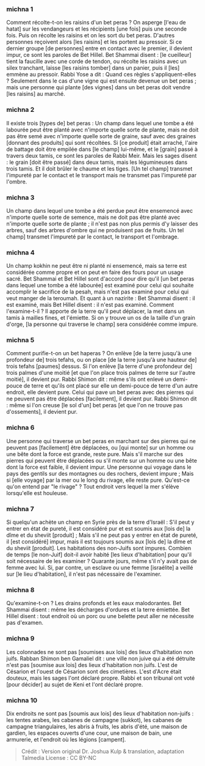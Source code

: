 
### michna 1
Comment récolte-t-on les raisins d'un bet peras ? On asperge [l'eau de hatat] sur les vendangeurs et les récipients [une fois] puis une seconde fois. Puis on récolte les raisins et on les sort du bet peras. D'autres personnes reçoivent alors [les raisins] et les portent au pressoir. Si ce dernier groupe [de personnes] entre en contact avec le premier, il devient impur, ce sont les paroles de Bet Hillel. Bet Shammai disent : [le cueilleur] tient la faucille avec une corde de tendon, ou récolte les raisins avec un silex tranchant, laisse [les raisins tomber] dans un panier, puis il [les] emmène au pressoir. Rabbi Yose a dit : Quand ces règles s'appliquent-elles ? Seulement dans le cas d'une vigne qui est ensuite devenue un bet peras ; mais une personne qui plante [des vignes] dans un bet peras doit vendre [les raisins] au marché.

### michna 2
Il existe trois [types de] bet peras : Un champ dans lequel une tombe a été labourée peut être planté avec n'importe quelle sorte de plante, mais ne doit pas être semé avec n'importe quelle sorte de graine, sauf avec des graines [donnant des produits] qui sont récoltées. Si [ce produit] était arraché, l'aire de battage doit être empilée dans [le champ] lui-même, et le [grain] passé à travers deux tamis, ce sont les paroles de Rabbi Meir. Mais les sages disent : le grain [doit être passé] dans deux tamis, mais les légumineuses dans trois tamis. Et il doit brûler le chaume et les tiges. [Un tel champ] transmet l'impureté par le contact et le transport mais ne transmet pas l'impureté par l'ombre.

### michna 3
Un champ dans lequel une tombe a été perdue peut être ensemencé avec n'importe quelle sorte de semence, mais ne doit pas être planté avec n'importe quelle sorte de plante ; il n'est pas non plus permis d'y laisser des arbres, sauf des arbres d'ombre qui ne produisent pas de fruits. Un tel champ] transmet l'impureté par le contact, le transport et l'ombrage.

### michna 4
Un champ kokhin ne peut être ni planté ni ensemencé, mais sa terre est considérée comme propre et on peut en faire des fours pour un usage sacré. Bet Shammai et Bet Hillel sont d'accord pour dire qu'il [un bet peras dans lequel une tombe a été labourée] est examiné pour celui qui souhaite accomplir le sacrifice de la pesah, mais n'est pas examiné pour celui qui veut manger de la teroumah. Et quant à un nazirite : Bet Shammai disent : il est examiné, mais Bet Hillel disent : il n'est pas examiné. Comment l'examine-t-il ? Il apporte de la terre qu'il peut déplacer, la met dans un tamis à mailles fines, et l'émiette. Si on y trouve un os de la taille d'un grain d'orge, [la personne qui traverse le champ] sera considérée comme impure.

### michna 5
Comment purifie-t-on un bet haperas ? On enlève [de la terre jusqu'à une profondeur de] trois tefahs, ou on place [de la terre jusqu'à une hauteur de] trois tefahs [paumes] dessus. Si l'on enlève [la terre d'une profondeur de] trois palmes d'une moitié [et que l'on place trois palmes de terre sur l'autre moitié], il devient pur. Rabbi Shimon dit : même s'ils ont enlevé un demi-pouce de terre et qu'ils ont placé sur elle un demi-pouce de terre d'un autre endroit, elle devient pure. Celui qui pave un bet peras avec des pierres qui ne peuvent pas être déplacées [facilement], il devient pur. Rabbi Shimon dit : même si l'on creuse [le sol d'un] bet peras [et que l'on ne trouve pas d'ossements], il devient pur.

### michna 6
Une personne qui traverse un bet peras en marchant sur des pierres qui ne peuvent pas [facilement] être déplacées, ou [qui monte] sur un homme ou une bête dont la force est grande, reste pure. Mais s'il marche sur des pierres qui peuvent être déplacées ou s'il monte sur un homme ou une bête dont la force est faible, il devient impur. Une personne qui voyage dans le pays des gentils sur des montagnes ou des rochers, devient impure ; Mais si [elle voyage] par la mer ou le long du rivage, elle reste pure. Qu'est-ce qu'on entend par "le rivage" ? Tout endroit vers lequel la mer s'élève lorsqu'elle est houleuse.

### michna 7
Si quelqu'un achète un champ en Syrie près de la terre d'Israël : S'il peut y entrer en état de pureté, il est considéré pur et est soumis aux [lois de] la dîme et du sheviit [produit] ; Mais s'il ne peut pas y entrer en état de pureté, il [est considéré] impur, mais il est toujours soumis aux [lois de] la dîme et du sheviit [produit]. Les habitations des non-Juifs sont impures. Combien de temps [le non-Juif] doit-il avoir habité [les lieux d'habitation] pour qu'il soit nécessaire de les examiner ? Quarante jours, même s'il n'y avait pas de femme avec lui. Si, par contre, un esclave ou une femme [israélite] a veillé sur [le lieu d'habitation], il n'est pas nécessaire de l'examiner.

### michna 8
Qu'examine-t-on ? Les drains profonds et les eaux malodorantes. Bet Shammai disent : même les décharges d'ordures et la terre émiettée. Bet Hillel disent : tout endroit où un porc ou une belette peut aller ne nécessite pas d'examen.

### michna 9
Les colonnades ne sont pas [soumises aux lois] des lieux d'habitation non juifs. Rabban Shimon ben Gamaliel dit : une ville non juive qui a été détruite n'est pas [soumise aux lois] des lieux d'habitation non juifs. L'est de Césarion et l'ouest de Césarion sont des cimetières. L'est d'Acre était douteux, mais les sages l'ont déclaré propre. Rabbi et son tribunal ont voté [pour décider] au sujet de Keni et l'ont déclaré propre.

### michna 10
Dix endroits ne sont pas [soumis aux lois] des lieux d'habitation non-juifs : les tentes arabes, les cabanes de campagne (sukkot), les cabanes de campagne triangulaires, les abris à fruits, les abris d'été, une maison de gardien, les espaces ouverts d'une cour, une maison de bain, une armurerie, et l'endroit où les légions [campent].

>Crédit : Version original Dr. Joshua Kulp & translation, adaptation Talmedia
>License : CC BY-NC